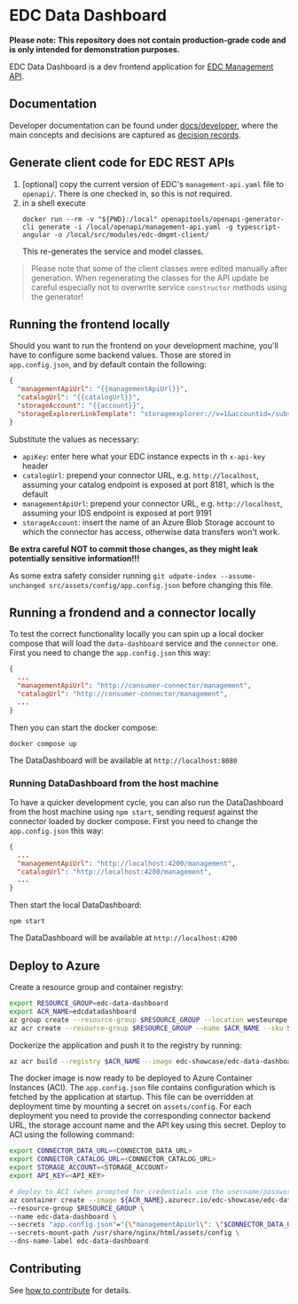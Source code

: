 # EDC Data Dashboard

**Please note: This repository does not contain production-grade code and is only intended for demonstration purposes.**

EDC Data Dashboard is a dev frontend application for [EDC Management API](https://github.com/eclipse-edc/Connector).

## Documentation

Developer documentation can be found under [docs/developer](docs/developer/), where the main concepts and decisions are captured as [decision records](docs/developer/decision-records/).

## Generate client code for EDC REST APIs

1. [optional] copy the current version of EDC's `management-api.yaml` file to `openapi/`. There is one checked in, so this is not required.
2. in a shell execute
   ```shell
   docker run --rm -v "${PWD}:/local" openapitools/openapi-generator-cli generate -i /local/openapi/management-api.yaml -g typescript-angular -o /local/src/modules/edc-dmgmt-client/
   ```
   This re-generates the service and model classes.

> Please note that some of the client classes were edited manually after generation. When regenerating the classes for the API update be careful especially not to overwrite service `constructor` methods using the generator!

## Running the frontend locally
Should you want to run the frontend on your development machine, you'll have to configure some backend values. Those are stored in `app.config.json`, and
by default contain the following:

```json
{
  "managementApiUrl": "{{managementApiUrl}}",
  "catalogUrl": "{{catalogUrl}}",
  "storageAccount": "{{account}}",
  "storageExplorerLinkTemplate": "storageexplorer://v=1&accountid=/subscriptions/{{subscriptionId}}/resourceGroups/{{resourceGroup}}/providers/Microsoft.Storage/storageAccounts/{{account}}&subscriptionid={{subscriptionId}}&resourcetype=Azure.BlobContainer&resourcename={{container}}",
}
```
Substitute the values as necessary:
- `apiKey`: enter here what your EDC instance expects in th `x-api-key` header
- `catalogUrl`: prepend your connector URL, e.g. `http://localhost`, assuming your catalog endpoint is exposed at port 8181, which is the default
- `managementApiUrl`:  prepend your connector URL, e.g. `http://localhost`, assuming your IDS endpoint is exposed at port 9191
- `storageAccount`: insert the name of an Azure Blob Storage account to which the connector has access, otherwise data transfers won't work.

**Be extra careful NOT to commit those changes, as they might leak potentially sensitive information!!!**

As some extra safety consider running `git udpate-index --assume-unchanged src/assets/config/app.config.json` before changing this file.

## Running a frondend and a connector locally
To test the correct functionality locally you can spin up a local docker compose
that will load the `data-dashboard` service and the `connector` one.
First you need to change the `app.config.json` this way:
```json
{
  ...
  "managementApiUrl": "http://consumer-connector/management",
  "catalogUrl": "http://consumer-connector/management",
  ...
}
```

Then you can start the docker compose:
```shell
docker compose up
```

The DataDashboard will be available at `http://localhost:8080`

### Running DataDashboard from the host machine
To have a quicker development cycle, you can also run the DataDashboard from the
host machine using `npm start`, sending request against the connector loaded by
docker compose.
First you need to change the `app.config.json` this way:
```json
{
  ...
  "managementApiUrl": "http://localhost:4200/management",
  "catalogUrl": "http://localhost:4200/management",
  ...
}
```

Then start the local DataDashboard:
```shell
npm start
```

The DataDashboard will be available at `http://localhost:4200`

## Deploy to Azure

Create a resource group and container registry:

```bash
export RESOURCE_GROUP=edc-data-dashboard
export ACR_NAME=edcdatadashboard
az group create --resource-group $RESOURCE_GROUP --location westeurope -o none
az acr create --resource-group $RESOURCE_GROUP --name $ACR_NAME --sku Standard --location westeurope --admin-enabled -o none
```

Dockerize the application and push it to the registry by running:

```bash
az acr build --registry $ACR_NAME --image edc-showcase/edc-data-dashboard:latest .
```

The docker image is now ready to be deployed to Azure Container Instances (ACI). The `app.config.json` file contains configuration which is fetched by the application at startup. This file can be overridden at deployment time by mounting a secret on `assets/config`. For each deployment you need to provide the corresponding connector backend URL, the storage account name and the API key using this secret. Deploy to ACI using the following command:

```bash
export CONNECTOR_DATA_URL=<CONNECTOR_DATA_URL>
export CONNECTOR_CATALOG_URL=<CONNECTOR_CATALOG_URL>
export STORAGE_ACCOUNT=<STORAGE_ACCOUNT>
export API_KEY=<API_KEY>

# deploy to ACI (when prompted for credentials use the username/password as available in Azure Portal: ACR->Access Keys)
az container create --image ${ACR_NAME}.azurecr.io/edc-showcase/edc-data-dashboard:latest \
--resource-group $RESOURCE_GROUP \
--name edc-data-dashboard \
--secrets "app.config.json"="{\"managementApiUrl\": \"$CONNECTOR_DATA_URL\", \"catalogUrl\": \"$CONNECTOR_CATALOG_URL\", \"storageAccount\": \"$STORAGE_ACCOUNT\", \"apiKey\": \"$API_KEY\"}" \
--secrets-mount-path /usr/share/nginx/html/assets/config \
--dns-name-label edc-data-dashboard
```

## Contributing

See [how to contribute](https://github.com/eclipse-dataspaceconnector/DataSpaceConnector/blob/main/CONTRIBUTING.md) for details.
